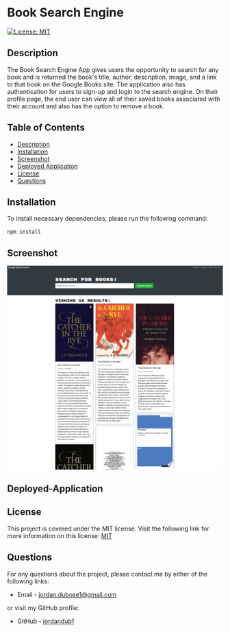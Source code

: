 # Book Search Engine

[![License: MIT](https://img.shields.io/badge/License-MIT-yellow.svg)](https://opensource.org/licenses/MIT)

## Description

The Book Search Engine App gives users the opportunity to search for any book and is returned the book's title, author, description, image, and a link to that book on the Google Books site. The application also has authentication for users to sign-up and login to the search engine. On their profile page, the end user can view all of their saved books associated with their account and also has the option to remove a book.

## Table of Contents

- [Description](#description)
- [Installation](#installation)
- [Screenshot](#screenshot)
- [Deployed Application](#deployed-application)
- [License](#license)
- [Questions](#questions)

## Installation

To install necessary dependencies, please run the following command:

```
npm install
```

## Screenshot

![Book-Search-Engine](client/src/images/screenshot.png)

## Deployed-Application

## License

This project is covered under the MIT license. Visit the following link for more information on this license: [MIT](https://opensource.org/licenses/MIT)

## Questions

For any questions about the project, please contact me by either of the following links:

- Email - jordan.dubose1@gmail.com

or visit my GitHub profile:

- GitHub - [jordandub1](https://github.com/jordandub1)
